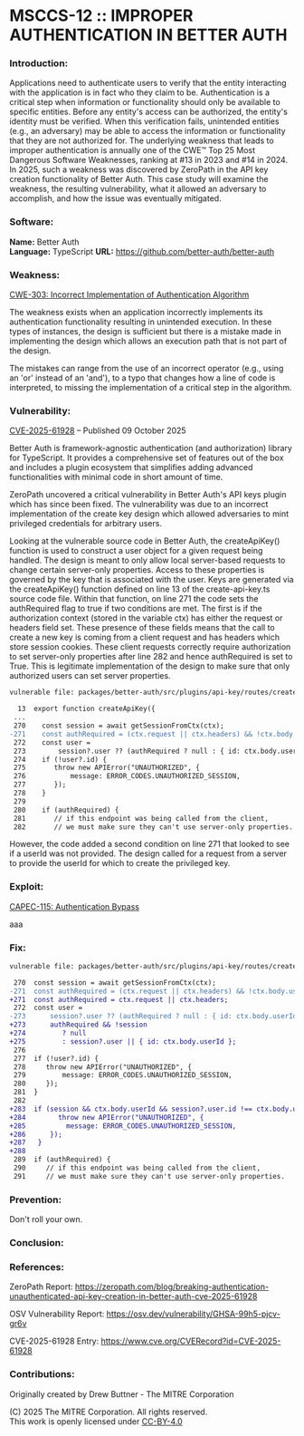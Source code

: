 # MSCCS-12 :: IMPROPER AUTHENTICATION IN BETTER AUTH

### Introduction:

Applications need to authenticate users to verify that the entity interacting with the application is in fact who they claim to be. Authentication is a critical step when information or functionality should only be available to specific entities. Before any entity's access can be authorized, the entity's identity must be verified. When this verification fails, unintended entities (e.g., an adversary) may be able to access the information or functionality that they are not authorized for. The underlying weakness that leads to improper authentication is annually one of the CWE™ Top 25 Most Dangerous Software Weaknesses, ranking at #13 in 2023 and #14 in 2024. In 2025, such a weakness was discovered by ZeroPath in the API key creation functionality of Better Auth. This case study will examine the weakness, the resulting vulnerability, what it allowed an adversary to accomplish, and how the issue was eventually mitigated.

### Software:

**Name:** Better Auth  
**Language:** TypeScript 
**URL:** https://github.com/better-auth/better-auth

### Weakness:

<a href="https://cwe.mitre.org/data/definitions/303.html">CWE-303: Incorrect Implementation of Authentication Algorithm</a>

The weakness exists when an application incorrectly implements its authentication functionality resulting in unintended execution. In these types of instances, the design is sufficient but there is a mistake made in implementing the design which allows an execution path that is not part of the design.

The mistakes can range from the use of an incorrect operator (e.g., using an 'or' instead of an 'and'), to a typo that changes how a line of code is interpreted, to missing the implementation of a critical step in the algorithm.

### Vulnerability:

<a href="https://www.cve.org/CVERecord?id=CVE-2025-61928">CVE-2025-61928</a> – Published 09 October 2025

Better Auth is framework-agnostic authentication (and authorization) library for TypeScript. It provides a comprehensive set of features out of the box and includes a plugin ecosystem that simplifies adding advanced functionalities with minimal code in short amount of time.

ZeroPath uncovered a critical vulnerability in Better Auth's API keys plugin which has since been fixed. The vulnerability was due to an incorrect implementation of the create key design which allowed adversaries to mint privileged credentials for arbitrary users.

Looking at the vulnerable source code in Better Auth, the createApiKey() function is used to construct a user object for a given request being handled. The design is meant to only allow local server-based requests to change certain server-only properties. Access to these properties is governed by the key that is associated with the user. Keys are generated via the createApiKey() function defined on line 13 of the create-api-key.ts source code file. Within that function, on line 271 the code sets the authRequired flag to true if two conditions are met. The first is if the authorization context (stored in the variable ctx) has either the request or headers field set. These presence of these fields means that the call to create a new key is coming from a client request and has headers which store session cookies. These client requests correctly require authorization to set server-only properties after line 282 and hence authRequired is set to True. This is legitimate implementation of the design to make sure that only authorized users can set server properties.

```diff
vulnerable file: packages/better-auth/src/plugins/api-key/routes/create-api-key.ts

  13  export function createApiKey({
 ...
 270    const session = await getSessionFromCtx(ctx);
-271    const authRequired = (ctx.request || ctx.headers) && !ctx.body.userId;
 272    const user =
 273        session?.user ?? (authRequired ? null : { id: ctx.body.userId });
 274    if (!user?.id) {
 275       throw new APIError("UNAUTHORIZED", {
 276           message: ERROR_CODES.UNAUTHORIZED_SESSION,
 277       });
 278    }
 279
 280    if (authRequired) {
 281       // if this endpoint was being called from the client,
 282       // we must make sure they can't use server-only properties.
```

However, the code added a second condition on line 271 that looked to see if a userId was not provided. The design called for a request from a server to provide the userId for which to create the privileged key.



### Exploit:

<a href="https://capec.mitre.org/data/definitions/115.html">CAPEC-115: Authentication Bypass</a>

aaa

### Fix:

```diff
vulnerable file: packages/better-auth/src/plugins/api-key/routes/create-api-key.ts

 270  const session = await getSessionFromCtx(ctx);
-271  const authRequired = (ctx.request || ctx.headers) && !ctx.body.userId;
+271  const authRequired = ctx.request || ctx.headers;
 272  const user =
-273      session?.user ?? (authRequired ? null : { id: ctx.body.userId });
+273      authRequired && !session
+274         ? null
+275         : session?.user || { id: ctx.body.userId };
 276
 277  if (!user?.id) {
 278     throw new APIError("UNAUTHORIZED", {
 279         message: ERROR_CODES.UNAUTHORIZED_SESSION,
 280     });
 281  }
 282
+283  if (session && ctx.body.userId && session?.user.id !== ctx.body.userId) {
+284     	throw new APIError("UNAUTHORIZED", {
+285          message: ERROR_CODES.UNAUTHORIZED_SESSION,
+286      });
+287   }
+288
 289  if (authRequired) {
 290     // if this endpoint was being called from the client,
 291     // we must make sure they can't use server-only properties.
```
### Prevention:

Don't roll your own.

### Conclusion:


### References:

ZeroPath Report: https://zeropath.com/blog/breaking-authentication-unauthenticated-api-key-creation-in-better-auth-cve-2025-61928

OSV Vulnerability Report: https://osv.dev/vulnerability/GHSA-99h5-pjcv-gr6v

CVE-2025-61928 Entry: https://www.cve.org/CVERecord?id=CVE-2025-61928

### Contributions:

Originally created by Drew Buttner - The MITRE Corporation<br>

(C) 2025 The MITRE Corporation. All rights reserved.<br>
This work is openly licensed under <a href="https://creativecommons.org/licenses/by/4.0/">CC-BY-4.0</a>
